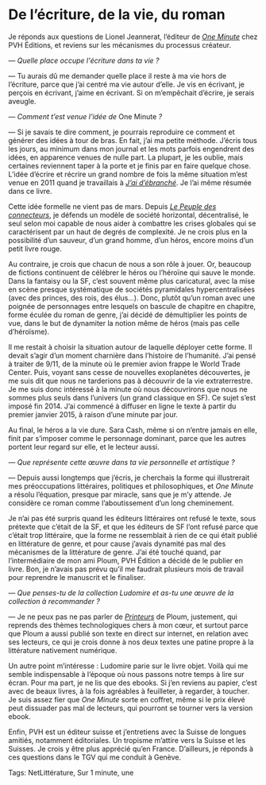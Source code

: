 # De l’écriture, de la vie, du roman

Je réponds aux questions de Lionel Jeannerat, l’éditeur de [*One Minute*](https://tcrouzet.com/une-minute/) chez PVH Éditions, et reviens sur les mécanismes du processus créateur.<span id="more-60359"></span>

*— Quelle place occupe l'écriture dans ta vie ?*

— Tu aurais dû me demander quelle place il reste à ma vie hors de l’écriture, parce que j’ai centré ma vie autour d’elle. Je vis en écrivant, je perçois en écrivant, j’aime en écrivant. Si on m’empêchait d’écrire, je serais aveugle.

*— Comment t’est venue l'idée de* One Minute *?*

— Si je savais te dire comment, je pourrais reproduire ce comment et générer des idées à tour de bras. En fait, j’ai ma petite méthode. J’écris tous les jours, au minimum dans mon journal et les mots parfois engendrent des idées, en apparence venues de nulle part. La plupart, je les oublie, mais certaines reviennent taper à la porte et je finis par en faire quelque chose. L’idée d’écrire et récrire un grand nombre de fois la même situation m’est venue en 2011 quand je travaillais à [*J’ai d’ébranché*](https://tcrouzet.com/jai-debranche/?swcfpc=1). Je l’ai même résumée dans ce livre.

Cette idée formelle ne vient pas de mars. Depuis [*Le Peuple des connecteurs*](https://tcrouzet.com/le-peuple-des-connecteurs/?swcfpc=1), je défends un modèle de société horizontal, décentralisé, le seul selon moi capable de nous aider à combattre les crises globales qui se caractérisent par un haut de degrés de complexité. Je ne crois plus en la possibilité d’un sauveur, d’un grand homme, d’un héros, encore moins d’un petit livre rouge.

Au contraire, je crois que chacun de nous a son rôle à jouer. Or, beaucoup de fictions continuent de célébrer le héros ou l’héroïne qui sauve le monde. Dans la fantaisy ou la SF, c’est souvent même plus caricatural, avec la mise en scène presque systématique de sociétés pyramidales hypercentralisées (avec des princes, des rois, des élus…). Donc, plutôt qu’un roman avec une poignée de personnages entre lesquels on bascule de chapitre en chapitre, forme éculée du roman de genre, j’ai décidé de démultiplier les points de vue, dans le but de dynamiter la notion même de héros (mais pas celle d’héroïsme).

Il me restait à choisir la situation autour de laquelle déployer cette forme. Il devait s’agir d’un moment charnière dans l’histoire de l’humanité. J’ai pensé à traiter de 9/11, de la minute où le premier avion frappe le World Trade Center. Puis, voyant sans cesse de nouvelles exoplanètes découvertes, je me suis dit que nous ne tarderions pas à découvrir de la vie extraterrestre. Je me suis donc intéressé à la minute où nous découvrirons que nous ne sommes plus seuls dans l’univers (un grand classique en SF). Ce sujet s’est imposé fin 2014. J’ai commencé à diffuser en ligne le texte à partir du premier janvier 2015, à raison d’une minute par jour.

Au final, le héros a la vie dure. Sara Cash, même si on n’entre jamais en elle, finit par s’imposer comme le personnage dominant, parce que les autres portent leur regard sur elle, et le lecteur aussi.

*— Que représente cette œuvre dans ta vie personnelle et artistique ?*

— Depuis aussi longtemps que j’écris, je cherchais la forme qui illustrerait mes préoccupations littéraires, politiques et philosophiques, et *One Minute* a résolu l’équation, presque par miracle, sans que je m’y attende. Je considère ce roman comme l’aboutissement d’un long cheminement.

Je n’ai pas été surpris quand les éditeurs littéraires ont refusé le texte, sous prétexte que c’était de la SF, et que les éditeurs de SF l’ont refusé parce que c’était trop littéraire, que la forme ne ressemblait à rien de ce qui était publié en littérature de genre, et pour cause j’avais dynamité pas mal des mécanismes de la littérature de genre. J’ai été touché quand, par l’intermédiaire de mon ami Ploum, PVH Édition a décidé de le publier en livre. Bon, je n’avais pas prévu qu’il me faudrait plusieurs mois de travail pour reprendre le manuscrit et le finaliser.

*— Que penses-tu de la collection Ludomire et as-tu une œuvre de la collection à recommander ?*

— Je ne peux pas ne pas parler de [*Printeurs*](https://pvh-editions.com/shop/printeurs/243-printeurs-version-ludomire.html) de Ploum, justement, qui reprends des thèmes technologiques chers à mon cœur, et surtout parce que Ploum a aussi publié son texte en direct sur internet, en relation avec ses lecteurs, ce qui je crois donne à nos deux textes une patine propre à la littérature nativement numérique.

Un autre point m’intéresse : Ludomire parie sur le livre objet. Voilà qui me semble indispensable à l’époque où nous passons notre temps à lire sur écran. Pour ma part, je ne lis que des ebooks. Si j’en reviens au papier, c’est avec de beaux livres, à la fois agréables à feuilleter, à regarder, à toucher. Je suis assez fier que *One Minute* sorte en coffret, même si le prix élevé peut dissuader pas mal de lecteurs, qui pourront se tourner vers la version ebook.

Enfin, PVH est un éditeur suisse et j’entretiens avec la Suisse de longues amitiés, notamment éditoriales. Un tropisme m’attire vers la Suisse et les Suisses. Je crois y être plus apprécié qu’en France. D’ailleurs, je réponds à ces questions dans le TGV qui me conduit à Genève.

Tags: NetLittérature, Sur 1 minute, une